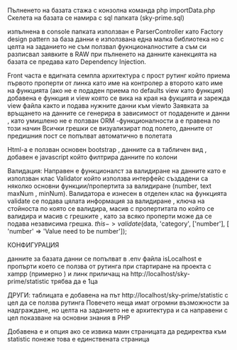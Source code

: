 Пълненето на базата стажа с конзолна команда
php importData.php
Скелета на базата се намира с sql папката  (sky-prime.sql)

изпълнена в console папката
използван е ParserController като Factory design pattern
за база данни е използвана една малка библиотека но с целта на заданието не съм ползвал фукнционалностите а съм си разписвал заявките в RAW
при пълненето на данните канекцията на базата се предава като Dependency Injection.


Front часта е вдигната семпла архитектура с прост рутинг който приема първото проперти от линка като име на контролер
а второто като име на функцията (ако не е подаден приема по defaults view като функция)
добавена е функция и view  която се вика на края на фукцията и зарежда view файла както и подава нужните данни към viewto
Заявката за връщането на данните се генерира в зависимост от подадените и данни , като умишлено не е ползван ORM -функционалности а е правена по този начин
Всички грешки се визуализират под полето, данните от предишния пост се попълват автоматично в полетата 


Html-а е ползван основен bootstrap , данните са в табличен вид , добавен е javascript който филтрира данните по колони

Валидация:
Направен е функционалст за валидиране на данните като е използван клас Validator който използва интерфейс създадени са няколко основни функции/пропертита
за валидиране  (number, text maxNum , minNum). Валидатора е изнесен в отделен клас
на функцията validate се подава цялата информация за валидиране , ключа на стойноста по която се валидира, масив с пропертитата по който се валидира
и масив с грешките , като за всяко проперти може да се подава независима грешка.
$this->validate($data, 'category', ['number'], [
'number' => 'Value need to be number']);


КОНФИГУРАЦИЯ

данните за базата данни се попълват в .env файла
isLocalhost е пропърти което се ползва от рутинга при стартиране на проекта с xampp (примерно ) и линк приличащ на http://localhost/sky-prime/statistic трябва да е 1ца


ДРУГИ:
таблицата е добавена на път http://localhost/sky-prime/statistic с цел да се ползва рутинга
Повечето неща имат огромни възможности за надграждане, но целта на заданието не е архитектура и са направени с цел показване на основни знания в PHP

Добавена е и опция ако се извика маин страницата да редиректва към statistic понеже това е единствената страница